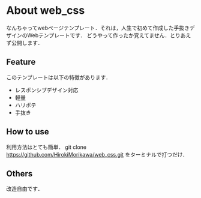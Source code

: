 # About web_css
なんちゃってwebページテンプレート．それは，人生で初めて作成した手抜きデザインのWebテンプレートです．
どうやって作ったか覚えてません．とりあえず公開します．

## Feature
このテンプレートは以下の特徴があります．
- レスポンシブデザイン対応
- 軽量
- ハリボテ
- 手抜き

## How to use
利用方法はとても簡単．
git clone https://github.com/HirokiMorikawa/web_css.git
をターミナルで打つだけ．

## Others
改造自由です．

